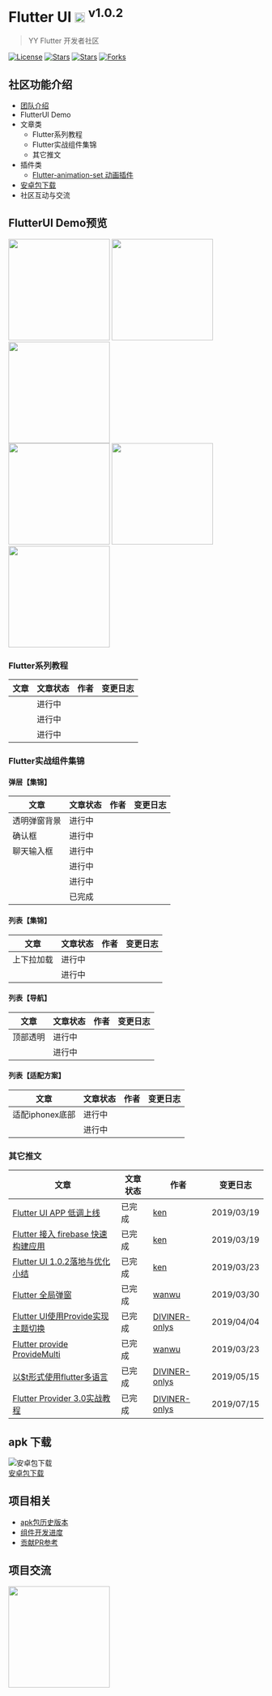 #  Flutter UI <img src="https://github.com/efoxTeam/flutter-ui/blob/master/android/app/src/main/res/mipmap-ldpi/ic_launcher.png?raw=true" height="20"> <sup>v1.0.2</sup>

> YY Flutter 开发者社区

[![License](https://img.shields.io/github/issues/efoxTeam/flutter-ui.svg)](https://jitpack.io/#efoxTeam/flutter-ui) 
[![Stars](https://img.shields.io/github/stars/efoxTeam/flutter-ui.svg)](https://jitpack.io/#efoxTeam/flutter-ui) 
[![Stars](https://img.shields.io/github/forks/efoxTeam/flutter-ui.svg)](https://jitpack.io/#efoxTeam/flutter-ui) 
[![Forks](https://img.shields.io/github/issues/efoxTeam/flutter-ui.svg)](https://jitpack.io/#efoxTeam/flutter-ui)

## 社区功能介绍  
+ [团队介绍]()
+ FlutterUI Demo
+ 文章类
	+ Flutter系列教程
	+ Flutter实战组件集锦
	+ 其它推文
+ 插件类
	+ [Flutter-animation-set 动画插件](https://github.com/efoxTeam/flutter-animation-set)
+ [安卓包下载](https://github.com/efoxTeam/flutter-ui/releases/download/v1.0.2/app-release.apk)
+ 社区互动与交流


## FlutterUI Demo预览 
<img src="https://github.com/efoxTeam/flutter-ui/blob/master/readme/1.0.2/1.jpg?raw=true" width="200" /> <img src="https://github.com/efoxTeam/flutter-ui/blob/master/readme/1.0.2/2.jpg?raw=true" width="200" /> <img src="https://github.com/efoxTeam/flutter-ui/blob/master/readme/1.0.2/3.jpg?raw=true" width="200" />  
<img src="https://github.com/efoxTeam/flutter-ui/blob/master/readme/1.0.2/4.jpg?raw=true" width="200" /> <img src="https://github.com/efoxTeam/flutter-ui/blob/master/readme/1.0.2/5.jpg?raw=true" width="200" /> <img src="https://github.com/efoxTeam/flutter-ui/blob/master/readme/1.0.2/6.jpg?raw=true" width="200" />

### Flutter系列教程
| 文章 | 文章状态 | 作者 | 变更日志 |
| --- | --- | --- | --- |
|   | 进行中 |  |  |
|   | 进行中 |  |  |
|   | 进行中 |  |  |


<a name="1b4593e9"></a>
### Flutter实战组件集锦
#### 弹层【集锦】
| 文章 | 文章状态 | 作者 | 变更日志 |
| --- | --- | --- | --- |
| 透明弹窗背景  | 进行中 |  |  |
| 确认框  | 进行中 |  |  |
| 聊天输入框  | 进行中 |  |  |
|   | 进行中 |  |  |
|   | 进行中 |  |  |
|   | 已完成 |  |  |


#### 列表【集锦】
| 文章 | 文章状态 | 作者 | 变更日志 |
| --- | --- | --- | --- |
| 上下拉加载  | 进行中 |  |  |
|   | 进行中 |  |  |


#### 列表【导航】
| 文章 | 文章状态 | 作者 | 变更日志 |
| --- | --- | --- | --- |
| 顶部透明  | 进行中 |  |  |
|   | 进行中 |  |  |


#### 列表【适配方案】
| 文章 | 文章状态 | 作者 | 变更日志 |
| --- | --- | --- | --- |
| 适配iphonex底部  | 进行中 |  |  |
|   | 进行中 |  |  |

### 其它推文
| 文章 | 文章状态 | 作者 | 变更日志 |
| --- | --- | --- | --- |
| [Flutter UI APP 低调上线](https://juejin.im/post/5c90514e6fb9a070c859029c)  | 已完成 | [ken](https://github.com/ckken) | 2019/03/19 |
| [Flutter 接入 firebase 快速构建应用](https://juejin.im/post/5c90514e6fb9a070c859029c)  | 已完成 | [ken](https://github.com/ckken) | 2019/03/19 |
| [Flutter UI 1.0.2落地与优化小结](https://juejin.im/post/5c95e691f265da610c06905c)  | 已完成 | [ken](https://github.com/ckken) | 2019/03/23 |
| [Flutter 全局弹窗](https://juejin.im/post/5c9f2c37518825609415d11d)  |  已完成  |  [wanwu](https://github.com/wanwusangzhi) | 2019/03/30  | 
| [Flutter UI使用Provide实现主题切换](https://juejin.im/post/5ca5e240f265da30c1725021)  |  已完成  |  [DIVINER-onlys](https://github.com/DIVINER-onlys) | 2019/04/04  | 
| [Flutter provide ProvideMulti](https://juejin.im/post/5cc685835188252e8925f056)  |  已完成  |  [wanwu](https://github.com/wanwusangzhi) | 2019/03/23  | 
| [以$t形式使用flutter多语言](https://juejin.im/post/5cdb8adee51d453acc60162c)  |  已完成  |  [DIVINER-onlys](https://github.com/DIVINER-onlys) | 2019/05/15  | 
| [Flutter Provider 3.0实战教程](https://juejin.im/post/5d2c19c6e51d4558936aa11c)  |  已完成  |  [DIVINER-onlys](https://github.com/DIVINER-onlys) | 2019/07/15  | 

  
## apk 下载
![安卓包下载](https://github.com/efoxTeam/flutter-ui/blob/master/readme/apk.png?raw=true)   
[安卓包下载](https://github.com/efoxTeam/flutter-ui/releases/download/v1.0.2/app-release.apk)

## 项目相关
+ [apk包历史版本](https://github.com/efoxTeam/flutter-ui/releases)
+ [组件开发进度](readme/widget_progress.md)
+ [贡献PR参考](readme/pr.md)


## 项目交流   
<img src="https://github.com/efoxTeam/flutter-ui/blob/master/readme/qq-qrcode.png?raw=true" width="200" />







